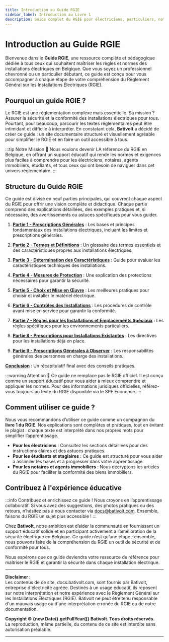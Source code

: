 ```yaml
---
title: Introduction au Guide RGIE
sidebar_label: Introduction au Livre 1
description: Guide complet du RGIE pour électriciens, particuliers, notaires, et professionnels en Belgique. Découvrez les prescriptions générales, les définitions, et les étapes de conformité électrique en vue de la sécurité et de la conformité.
---
```


# Introduction au Guide RGIE

Bienvenue dans le **Guide RGIE**, une ressource complète et pédagogique dédiée à tous ceux qui souhaitent maîtriser les règles et normes des installations électriques en Belgique. Que vous soyez un professionnel chevronné ou un particulier débutant, ce guide est conçu pour vous accompagner à chaque étape de votre compréhension du Règlement Général sur les Installations Électriques (RGIE).

## Pourquoi un guide RGIE ?

Le RGIE est une réglementation complexe mais essentielle. Sa mission ? Assurer la sécurité et la conformité des installations électriques pour tous. Pourtant, pour beaucoup, parcourir les textes réglementaires peut être intimidant et difficile à interpréter. En constatant cela, **Bativolt** a décidé de créer ce guide : un site documentaire structuré et visuellement agréable pour simplifier le RGIE et en faire un outil accessible à tous.

:::tip Notre Mission 🎯
Nous voulons devenir LA référence du RGIE en Belgique, en offrant un support éducatif qui rende les normes et exigences plus faciles à comprendre pour les électriciens, notaires, agents immobiliers, étudiants, et tous ceux qui ont besoin de naviguer dans cet univers réglementaire.
:::

## Structure du Guide RGIE

Ce guide est divisé en neuf parties principales, qui couvrent chaque aspect du RGIE pour offrir une vision complète et didactique. Chaque partie comprend des explications détaillées, des exemples pratiques et, si nécessaire, des avertissements ou astuces spécifiques pour vous guider.

1. **[Partie 1 - Prescriptions Générales](https://docs.bativolt.com/docs/guide-rgie/partie-1-prescriptions-generales)** : Les bases et principes fondamentaux des installations électriques, incluant les limites et prescriptions générales.

2. **[Partie 2 - Termes et Définitions](https://docs.bativolt.com/docs/guide-rgie/partie-2-termes-definitions)** : Un glossaire des termes essentiels et des caractéristiques propres aux installations électriques.

3. **[Partie 3 - Détermination des Caractéristiques](https://docs.bativolt.com/docs/guide-rgie/partie-3-determination-caracteristiques)** : Guide pour évaluer les caractéristiques techniques des installations.

4. **[Partie 4 - Mesures de Protection](https://docs.bativolt.com/docs/guide-rgie/partie-4-mesures-protection)** : Une explication des protections nécessaires pour garantir la sécurité.

5. **[Partie 5 - Choix et Mise en Œuvre](https://docs.bativolt.com/docs/guide-rgie/partie-5-choix-mise-en-oeuvre)** : Les meilleures pratiques pour choisir et installer le matériel électrique.

6. **[Partie 6 - Contrôles des Installations](https://docs.bativolt.com/docs/guide-rgie/partie-6-controles-installations)** : Les procédures de contrôle avant mise en service pour garantir la conformité.

7. **[Partie 7 - Règles pour les Installations et Emplacements Spéciaux](https://docs.bativolt.com/docs/guide-rgie/partie-7-regles-installations-emplacements)** : Les règles spécifiques pour les environnements particuliers.

8. **[Partie 8 - Prescriptions pour Installations Existantes](https://docs.bativolt.com/docs/guide-rgie/partie-8-prescriptions-installations-existantes)** : Les directives pour les installations déjà en place.

9. **[Partie 9 - Prescriptions Générales à Observer](https://docs.bativolt.com/docs/guide-rgie/partie-9-prescriptions-personnes)** : Les responsabilités générales des personnes en charge des installations.

**[Conclusion](https://docs.bativolt.com/docs/guide-rgie/conclusion)** : Un récapitulatif final avec des conseils pratiques.

:::warning Attention 🛑
Ce guide ne remplace pas le RGIE officiel. Il est conçu comme un support éducatif pour vous aider à mieux comprendre et appliquer les normes. Pour des informations juridiques officielles, référez-vous toujours au texte du RGIE disponible via le SPF Économie.
:::

## Comment utiliser ce guide ?

Nous vous recommandons d’utiliser ce guide comme un compagnon du **livre 1 du RGIE**. Nos explications sont complètes et pratiques, tout en évitant le plagiat : chaque texte est interprété dans nos propres mots pour simplifier l’apprentissage.

- **Pour les électriciens** : Consultez les sections détaillées pour des instructions claires et des astuces pratiques.
- **Pour les étudiants et stagiaires** : Ce guide est structuré pour vous aider à assimiler les bases et à progresser dans votre apprentissage.
- **Pour les notaires et agents immobiliers** : Nous décryptons les articles du RGIE pour faciliter la conformité des biens immobiliers.

## Contribuez à l'expérience éducative

:::info Contribuez et enrichissez ce guide !
Nous croyons en l’apprentissage collaboratif. Si vous avez des suggestions, des photos pratiques ou des retours, n’hésitez pas à nous contacter via [docs@bativolt.com](mailto:docs@bativolt.com). Ensemble, faisons du RGIE un sujet plus accessible !
:::

Chez **Bativolt**, notre ambition est d’aider la communauté en fournissant un support éducatif solide et en participant activement à l’amélioration de la sécurité électrique en Belgique. Ce guide n’est qu’une étape ; ensemble, nous pouvons faire de la compréhension du RGIE un outil de sécurité et de conformité pour tous.

Nous espérons que ce guide deviendra votre ressource de référence pour maîtriser le RGIE et garantir la sécurité dans chaque installation électrique.

---

**Disclaimer :**  
Les contenus de ce site, docs.bativolt.com, sont fournis par Bativolt, entreprise d'électricité agréée. Destinés à un usage éducatif, ils reposent sur notre interprétation et notre expérience avec le Règlement Général sur les Installations Électriques (RGIE). Bativolt ne peut être tenu responsable d'un mauvais usage ou d'une interprétation erronée du RGIE ou de notre documentation.

**Copyright © {new Date().getFullYear()} Bativolt. Tous droits réservés.**  
La reproduction, même partielle, du contenu de ce site est interdite sans autorisation préalable.

---

